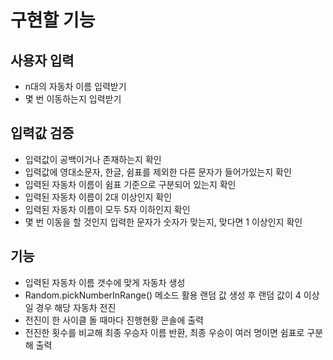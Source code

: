 # 구현할 기능

## 사용자 입력

- n대의 자동차 이름 입력받기
- 몇 번 이동하는지 입력받기

## 입력값 검증

- 입력값이 공백이거나 존재하는지 확인
- 입력값에 영대소문자, 한글, 쉼표를 제외한 다른 문자가 들어가있는지 확인
- 입력된 자동차 이름이 쉼표 기준으로 구분되어 있는지 확인
- 입력된 자동차 이름이 2대 이상인지 확인
- 입력된 자동차 이름이 모두 5자 이하인지 확인
- 몇 번 이동을 할 것인지 입력한 문자가 숫자가 맞는지, 맞다면 1 이상인지 확인

## 기능

- 입력된 자동차 이름 갯수에 맞게 자동차 생성
- Random.pickNumberInRange() 메소드 활용 랜덤 값 생성 후 랜덤 값이 4 이상일 경우 해당 자동차 전진
- 전진이 한 사이클 돌 때마다 진행현황 콘솔에 출력
- 전진한 횟수를 비교해 최종 우승자 이름 반환, 최종 우승이 여러 명이면 쉼표로 구분해 출력
